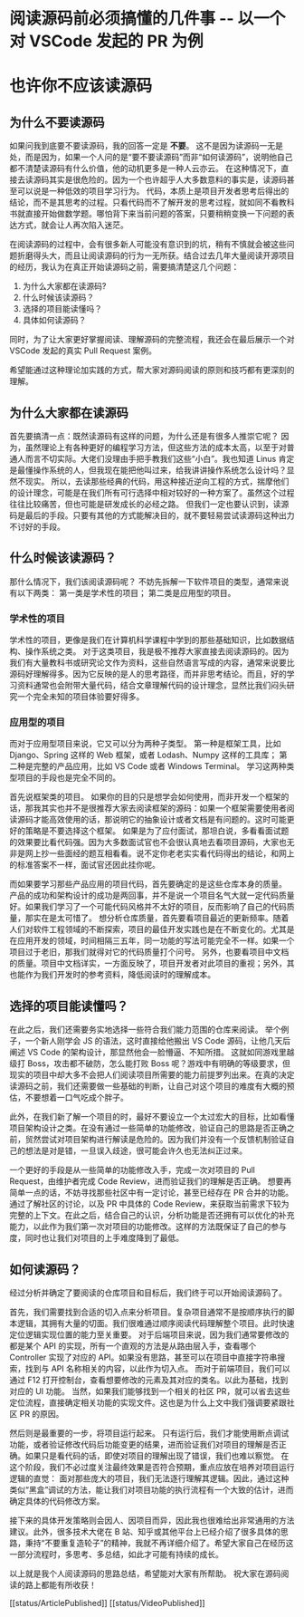 # 阅读源码前必须搞懂的几件事 -- 以一个对 VSCode 发起的 PR 为例
# 也许你不应该读源码

## 为什么不要读源码

如果问我到底要不要读源码，我的回答一定是 **不要**。
这不是因为读源码一无是处，而是因为，如果一个人问的是“要不要读源码”而非“如何读源码”，说明他自己都不清楚读源码有什么价值，他的动机更多是一种人云亦云。
在这种情况下，直接去读源码其实是很危险的。因为一个也许超乎人大多数意料的事实是，读源码甚至可以说是一种低效的项目学习行为。
代码，本质上是项目开发者思考后得出的结论，而不是其思考的过程。只看代码而不了解开发的思考过程，就如同不看教科书就直接开始做数学题。哪怕背下来当前问题的答案，只要稍稍变换一下问题的表达方式，就会让人再次陷入迷茫。

在阅读源码的过程中，会有很多新人可能没有意识到的坑，稍有不慎就会被这些问题折磨得头大，而且让阅读源码的行为一无所获。结合过去几年大量阅读开源项目的经历，我认为在真正开始读源码之前，需要搞清楚这几个问题：
1. 为什么大家都在读源码?
2. 什么时候该读源码？
3. 选择的项目能读懂吗？
4. 具体如何读源码？

同时，为了让大家更好掌握阅读、理解源码的完整流程，我还会在最后展示一个对 VSCode 发起的真实 Pull Request 案例。

希望能通过这种理论加实践的方式，帮大家对源码阅读的原则和技巧都有更深刻的理解。

## 为什么大家都在读源码

首先要搞清一点：既然读源码有这样的问题，为什么还是有很多人推崇它呢？
因为，虽然理论上有各种更好的编程学习方法，但这些方法的成本太高，以至于对普通人而言不切实际。大佬们没理由手把手教我们这些“小白”。我也知道 Linus 肯定是最懂操作系统的人，但我现在能把他叫过来，给我讲讲操作系统怎么设计吗？显然不现实。
所以，去读那些经典的代码，用这种接近逆向工程的方式，揣摩他们的设计理念，可能是在我们所有可行选择中相对较好的一种方案了。虽然这个过程往往比较痛苦，但也可能是研发成长的必经之路。
但我们一定也要认识到，读源码是最后的手段。只要有其他的方式能解决目的，就不要轻易尝试读源码这种出力不讨好的手段。

## 什么时候该读源码？

那什么情况下，我们该阅读源码呢？
不妨先拆解一下软件项目的类型，通常来说有以下两类：
第一类是学术性的项目；
第二类是应用型的项目。

### 学术性的项目

学术性的项目，更像是我们在计算机科学课程中学到的那些基础知识，比如数据结构、操作系统之类。
对于这类项目，我是极不推荐大家直接去阅读源码的。因为我们有大量教科书或研究论文作为资料，这些自然语言写成的内容，通常来说要比源码好理解得多。因为它反映的是人的思考路径，而并非思考结论。而且，好的学习资料通常也会附带大量代码，结合文章理解代码的设计理念，显然比我们闷头研究一个完全未知的项目体验要好得多。

### 应用型的项目

而对于应用型项目来说，它又可以分为两种子类型。
第一种是框架工具，比如 Django、Spring 这样的 Web 框架，或者 Lodash、Numpy 这样的工具库；
第二种是完整的产品应用，比如 VS Code 或者 Windows Terminal。
学习这两种类型项目的手段也是完全不同的。

首先说框架类的项目。
如果你的目的只是想学会如何使用，而非开发一个框架的话，那我其实也并不是很推荐大家去阅读框架的源码：如果一个框架需要使用者阅读源码才能高效使用的话，那说明它的抽象设计或者文档是有问题的。这时可能更好的策略是不要选择这个框架。
如果是为了应付面试，那坦白说，多看看面试题的效果要比看代码强。因为大多数面试官也不会很认真地去看项目源码，大家也无非是网上抄一些面经的题互相看看。说不定你老老实实看代码得出的结论，和网上的标准答案不一样，面试官还因此挂你呢。

而如果要学习那些产品应用的项目代码，首先要确定的是这些仓库本身的质量。
产品的成功和架构设计的成功是两回事，并不是说一个项目名气大就一定代码质量好。如果我们学习了一个可能代码风格并不太好的项目，反而影响了自己的代码质量，那实在是太可惜了。
想分析仓库质量，首先要看项目最近的更新频率。随着人们对软件工程领域的不断探索，项目的最佳开发实践也是在不断变化的。尤其是在应用开发的领域，时间相隔三五年，同一功能的写法可能完全不一样。如果一个项目过于老旧，那我们就得对它的代码质量打个问号。
另外，也要看项目中文档的质量。项目中文档详实，一方面反映了，项目开发者对此项目的重视；另外，其也能作为我们开发时的参考资料，降低阅读时的理解成本。

## 选择的项目能读懂吗？

在此之后，我们还需要务实地选择一些符合我们能力范围的仓库来阅读。
举个例子，一个新人刚学会 JS 的语法，这时直接给他搬出 VS Code 源码，让他几天后阐述 VS Code 的架构设计，那显然他会一脸懵逼、不知所措。
这就如同游戏里越级打 Boss，攻击都不破防，怎么能打败 Boss 呢？游戏中有明确的等级要求，但现实的项目中却大多不会把人们阅读项目所需要的能力前提罗列出来。在真的决定读源码之前，我们还需要做一些基础的判断，让自己对这个项目的难度有大概的预估，不要想着一口气吃成个胖子。

此外，在我们新了解一个项目的时，最好不要设立一个太过宏大的目标，比如看懂项目架构设计之类。在没有通过一些简单的功能修改，验证自己的思路是否正确之前，贸然尝试对项目架构进行解读是危险的。因为我们并没有一个反馈机制验证自己的想法是对是错，一旦误入歧途，很可能会许久也无法纠正过来。

一个更好的手段是从一些简单的功能修改入手，完成一次对项目的 Pull Request，由维护者完成 Code Review，进而验证我们的理解是否正确。
想要再简单一点的话，不妨寻找那些社区中有一定讨论，甚至已经存在 PR 合并的功能。通过了解社区的讨论，以及 PR 中具体的 Code Review，来获取当前需求下较为完整的上下文。在此之后，结合自己的认识，分析功能是否还拥有可以优化的补充能力，以此作为我们第一次对项目的功能修改。这样的方法既保证了自己的参与度，同时也让我们对项目的上手难度降到了最低。

## 如何读源码？

经过分析并确定了要阅读的仓库项目和目标后，我们终于可以开始阅读源码了。

首先，我们需要找到合适的切入点来分析项目。复杂项目通常不是按顺序执行的脚本逻辑，其拥有大量的切面。我们很难通过顺序阅读代码理解整个项目。此时快速定位逻辑实现位置的能力至关重要。
对于后端项目来说，因为我们通常要修改的都是某个 API 的实现，所有一个直观的方法是从路由层入手，查看哪个 Controller 实现了对应的 API。如果没有思路，甚至可以在项目中直接字符串搜索，找到与 API 名称相关的内容，以此作为切入点。
而对于前端项目，我们可以通过 F12 打开控制台，查看想要修改的元素及其对应的类名。以此为基础，找到对应的 UI 功能。
当然，如果我们能够找到一个相关的社区 PR，就可以省去这些定位流程，直接确定相关功能的实现文件。这也是为什么上文中我们强调要紧跟社区 PR 的原因。

然后则是最重要的一步，将项目运行起来。
只有运行后，我们才能使用断点调试功能，或者验证修改代码后功能变更的结果，进而验证我们对项目的理解是否正确。如果只是看代码的话，即使对项目的理解出现了错误，我们也难以察觉。
在这个阶段，我们不必过度关注最终效果是否符合预期，重点应放在培养对项目运行逻辑的直觉：
面对那些庞大的项目，我们无法逐行理解其逻辑。因此，通过这种类似“黑盒”调试的方法，能让我们对项目功能的执行流程有一个大致的估计，进而确定具体的代码修改方案。

接下来的具体开发策略则会因人、因项目而异，因此我也很难给出非常通用的方法建议。此外，很多技术大佬在 B 站、知乎或其他平台上已经介绍了很多具体的思路，秉持“不要重复造轮子”的精神，我就不再详细介绍了。希望大家自己在经历这一部分流程时，多思考、多总结，如此才可能有持续的成长。

以上就是我个人阅读源码的思路总结，希望能对大家有所帮助。
祝大家在源码阅读的路上都能有所收获！

[[status/ArticlePublished]] [[status/VideoPublished]]
